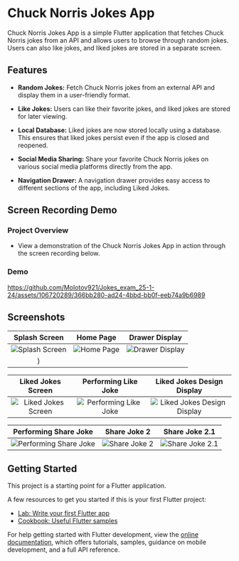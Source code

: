 # Chuck Norris Jokes App

Chuck Norris Jokes App is a simple Flutter application that fetches Chuck Norris jokes from an API and allows users to browse through random jokes. Users can also like jokes, and liked jokes are stored in a separate screen.

## Features

- **Random Jokes:** Fetch Chuck Norris jokes from an external API and display them in a user-friendly format.

- **Like Jokes:** Users can like their favorite jokes, and liked jokes are stored for later viewing.

- **Local Database:** Liked jokes are now stored locally using a database. This ensures that liked jokes persist even if the app is closed and reopened.

- **Social Media Sharing:** Share your favorite Chuck Norris jokes on various social media platforms directly from the app.

- **Navigation Drawer:** A navigation drawer provides easy access to different sections of the app, including Liked Jokes.
  
## Screen Recording Demo

### Project Overview

- View a demonstration of the Chuck Norris Jokes App in action through the screen recording below.

### Demo

https://github.com/Molotov921/Jokes_exam_25-1-24/assets/106720289/366bb280-ad24-4bbd-bb0f-eeb74a9b6989

## Screenshots

| Splash Screen | Home Page | Drawer Display |
|:-------------:|:---------:|:--------------:|
| ![Splash Screen](https://github.com/Molotov921/Jokes_exam_25-1-24/assets/106720289/d253383e-bd47-405a-9d39-3d2e37366d87) | ![Home Page](https://github.com/Molotov921/Jokes_exam_25-1-24/assets/106720289/f63ff320-ca46-4f1f-829f-d977c3e2d110) | ![Drawer Display](https://github.com/Molotov921/Jokes_exam_25-1-24/assets/106720289/f4961aac-9a7f-4959-8116-af5279342dc1)
) |

| Liked Jokes Screen | Performing Like Joke | Liked Jokes Design Display |
|:-------------------:|:----------------------:|:--------------------------:|
| ![Liked Jokes Screen](https://github.com/Molotov921/Jokes_exam_25-1-24/assets/106720289/1e7058d8-36df-455f-81af-2049246e7014) | ![Performing Like Joke](https://github.com/Molotov921/Jokes_exam_25-1-24/assets/106720289/d26312a1-4cfd-455e-868b-13ed7a3926f0) | ![Liked Jokes Design Display](https://github.com/Molotov921/Jokes_exam_25-1-24/assets/106720289/d807dc36-6036-44cc-b651-2b2326cc161e) |

| Performing Share Joke | Share Joke 2 | Share Joke 2.1 |
|:----------------------:|:-------------:|:--------------:|
| ![Performing Share Joke](https://github.com/Molotov921/Jokes_exam_25-1-24/assets/106720289/c414eaae-64af-4090-9994-47fa030f3f84) | ![Share Joke 2](https://github.com/Molotov921/Jokes_exam_25-1-24/assets/106720289/c291349f-d3d3-4332-93d3-3678c595dd44) | ![Share Joke 2.1](https://github.com/Molotov921/Jokes_exam_25-1-24/assets/106720289/7eb29be7-b765-43c7-b8ab-00016ba1a9eb) |



## Getting Started

This project is a starting point for a Flutter application.

A few resources to get you started if this is your first Flutter project:

- [Lab: Write your first Flutter app](https://docs.flutter.dev/get-started/codelab)
- [Cookbook: Useful Flutter samples](https://docs.flutter.dev/cookbook)

For help getting started with Flutter development, view the
[online documentation](https://docs.flutter.dev/), which offers tutorials,
samples, guidance on mobile development, and a full API reference.
